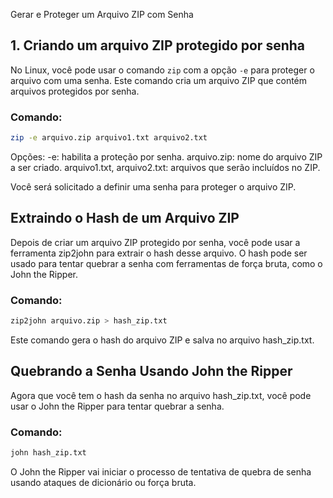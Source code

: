  Gerar e Proteger um Arquivo ZIP com Senha

## 1. Criando um arquivo ZIP protegido por senha

No Linux, você pode usar o comando `zip` com a opção `-e` para proteger o arquivo com uma senha. Este comando cria um arquivo ZIP que contém arquivos protegidos por senha.

### Comando:

```bash
zip -e arquivo.zip arquivo1.txt arquivo2.txt
```
Opções:
    -e: habilita a proteção por senha.
    arquivo.zip: nome do arquivo ZIP a ser criado.
    arquivo1.txt, arquivo2.txt: arquivos que serão incluídos no ZIP.

Você será solicitado a definir uma senha para proteger o arquivo ZIP.

## Extraindo o Hash de um Arquivo ZIP

Depois de criar um arquivo ZIP protegido por senha, você pode usar a ferramenta zip2john para extrair o hash desse arquivo. 
O hash pode ser usado para tentar quebrar a senha com ferramentas de força bruta, como o John the Ripper.

### Comando:

```bash
zip2john arquivo.zip > hash_zip.txt
```
Este comando gera o hash do arquivo ZIP e salva no arquivo hash_zip.txt.

## Quebrando a Senha Usando John the Ripper

Agora que você tem o hash da senha no arquivo hash_zip.txt, você pode usar o John the Ripper para tentar quebrar a senha.

### Comando:

```bash
john hash_zip.txt
```
O John the Ripper vai iniciar o processo de tentativa de quebra de senha usando ataques de dicionário ou força bruta.

